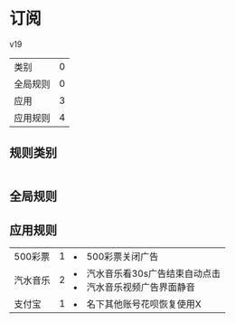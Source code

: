 # 订阅

v19

|||
| - |:-:|
|类别|0|
|全局规则|0|
|应用|3|
|应用规则|4|

## 规则类别

|||
| - |:-:|


## 全局规则



## 应用规则

||||
| - |:-:|-|
|500彩票|1|<li>500彩票关闭广告|
|汽水音乐|2|<li>汽水音乐看30s广告结束自动点击<li>汽水音乐视频广告界面静音|
|支付宝|1|<li>名下其他账号花呗恢复使用X|
